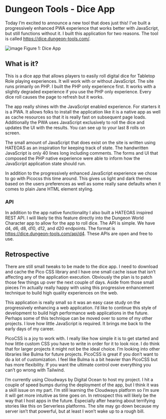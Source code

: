 # Dungeon Tools - Dice App
Today I’m excited to announce a new tool that does just this! I’ve built a progressively enhanced PWA experience that works better with JavaScript, but still functions without it. I built this application for two reasons. The tool is called https://dice.dungeon-tools.com/. 

![image](https://github.com/cogwizzle/dice-app/assets/14897538/f101be9c-409b-4970-a3d5-eefb175a670c)
Figure 1: Dice App


## What is it?
This is a dice app that allows players to easily roll digital dice for Tabletop Role playing experiences. It will work with or without JavaScript. The site runs primarily on PHP. I built the PHP only experience first. It works with a slightly degraded experience if you use the PHP only experience. Every dice roll causes the page to refresh but it works.

The app really shines with the JavaScript enabled experience. For starters it is a PWA. It allows folks to install the application like it is a native app as well as cache resources so that it is really fast on subsequent page loads. Additionally the PWA uses JavaScript exclusively to roll the dice and updates the UI with the results. You can see up to your last 8 rolls on screen.

The small amount of JavaScript that does exist on the site is written using HATEOAS as an inspiration for keeping track of state. The handwritten JavaScript is only 40 lines long including comments. The forms and UI that composed the PHP native experience were able to inform how the JavaScript application state should run.

In addition to the progressively enhanced JavaScript experience we chose to go with Picocss this time around. This gives us light and dark themes based on the users preferences as well as some really sane defaults when it comes to plain Jane HTML element styling.

### API
In addition to the app native functionality I also built a HATEOAS inspired REST API. I will likely tie this feature directly into the Dungeon World Character app to allow for the app to roll dice. The API is simple. We have d4, d6, d8, d10, d12, and d20 endpoints. The format is https://dice.dungeon-tools.com/api/d4. These APIs are open and free to use.

## Retrospective
There are still small tweaks to be made to the dice app. I need to download and cache the Pico CSS library and I have one small cache issue that isn’t affecting any of the application execution. Obviously the plan is to patch those few things up over the next couple of days. Aside from those small pieces I’m actually really happy with using this progressive enhancement technique to build high quality experiences on the web.

This application is really small so it was an easy case study on the progressively enhancing a web application. I’d like to continue this style of development to build high performance web applications in the future. Perhaps some of this technique can be moved over to some of my other projects. I love how little JavaScript is required. It brings me back to the early days of my career.

PicoCSS is a joy to work with. I really like how simple it is to get started and how little custom CSS you have to write in order for it to look nice. I do think that for larger projects it might not be the ideal choice. I’m looking into other libraries like Bulma for future projects. PicoCSS is great if you don’t want to do a lot of customization. I feel like Bulma is a bit heavier than PicoCSS but has more flexibility. If you want the ultimate control over everything you can’t go wrong with Tailwind.

I’m currently using Cloudways by Digital Ocean to host my project. I hit a couple of speed bumps during the deployment of the app, but I think it was a skill issue on my part. I’m still learning the Cloudways platform so I’m sure it will get more intuitive as time goes on. In retrospect this will likely be the way that I host apps in the future. Especially after hearing about terrifying stories like this on Serverless platforms. The site may go down because my server isn’t that powerful, but at least I won’t wake up to a rough bill.
